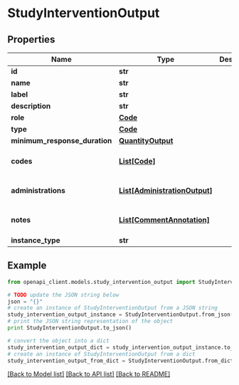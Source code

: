 # StudyInterventionOutput


## Properties
Name | Type | Description | Notes
------------ | ------------- | ------------- | -------------
**id** | **str** |  | 
**name** | **str** |  | 
**label** | **str** |  | [optional] 
**description** | **str** |  | [optional] 
**role** | [**Code**](Code.md) |  | 
**type** | [**Code**](Code.md) |  | 
**minimum_response_duration** | [**QuantityOutput**](QuantityOutput.md) |  | [optional] 
**codes** | [**List[Code]**](Code.md) |  | [optional] [default to []]
**administrations** | [**List[AdministrationOutput]**](AdministrationOutput.md) |  | [optional] [default to []]
**notes** | [**List[CommentAnnotation]**](CommentAnnotation.md) |  | [optional] [default to []]
**instance_type** | **str** |  | 

## Example

```python
from openapi_client.models.study_intervention_output import StudyInterventionOutput

# TODO update the JSON string below
json = "{}"
# create an instance of StudyInterventionOutput from a JSON string
study_intervention_output_instance = StudyInterventionOutput.from_json(json)
# print the JSON string representation of the object
print StudyInterventionOutput.to_json()

# convert the object into a dict
study_intervention_output_dict = study_intervention_output_instance.to_dict()
# create an instance of StudyInterventionOutput from a dict
study_intervention_output_from_dict = StudyInterventionOutput.from_dict(study_intervention_output_dict)
```
[[Back to Model list]](../README.md#documentation-for-models) [[Back to API list]](../README.md#documentation-for-api-endpoints) [[Back to README]](../README.md)


